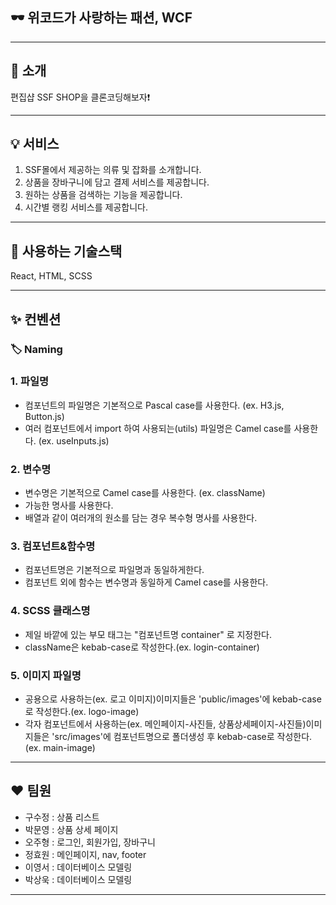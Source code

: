 ## 🕶 위코드가 사랑하는 패션, WCF

---

## 👏 소개

편집샵 SSF SHOP을 클론코딩해보자❗️

---

## 💡 서비스

1. SSF몰에서 제공하는 의류 및 잡화를 소개합니다.
2. 상품을 장바구니에 담고 결제 서비스를 제공합니다.
3. 원하는 상품을 검색하는 기능을 제공합니다.
4. 시간별 랭킹 서비스를 제공합니다.

---

## 🔧 사용하는 기술스택

React, HTML, SCSS

---

## ✨ 컨벤션

### 🏷 Naming

### 1. 파일명

- 컴포넌트의 파일명은 기본적으로 Pascal case를 사용한다. (ex. H3.js, Button.js)
- 여러 컴포넌트에서 import 하여 사용되는(utils) 파일명은 Camel case를 사용한다. (ex. useInputs.js)

### 2. 변수명

- 변수명은 기본적으로 Camel case를 사용한다. (ex. className)
- 가능한 명사를 사용한다.
- 배열과 같이 여러개의 원소를 담는 경우 복수형 명사를 사용한다.

### 3. 컴포넌트&함수명

- 컴포넌트명은 기본적으로 파일명과 동일하게한다.
- 컴포넌트 외에 함수는 변수명과 동일하게 Camel case를 사용한다.

### 4. SCSS 클래스명

- 제일 바깥에 있는 부모 태그는 "컴포넌트명 container" 로 지정한다.
- className은 kebab-case로 작성한다.(ex. login-container)

### 5. 이미지 파일명

- 공용으로 사용하는(ex. 로고 이미지)이미지들은 'public/images'에 kebab-case로 작성한다.(ex. logo-image)
- 각자 컴포넌트에서 사용하는(ex. 메인페이지-사진들, 상품상세페이지-사진들)이미지들은 'src/images'에 컴포넌트명으로 폴더생성 후 kebab-case로 작성한다.(ex. main-image)

---

## ❤️ 팀원

- 구수정 : 상품 리스트
- 박문영 : 상품 상세 페이지
- 오주형 : 로그인, 회원가입, 장바구니
- 정효원 : 메인페이지, nav, footer
- 이영서 : 데이터베이스 모델링
- 박상욱 : 데이터베이스 모델링

---

